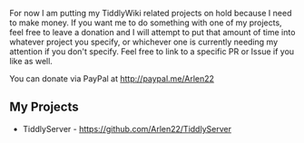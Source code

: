 For now I am putting my TiddlyWiki related projects on hold because I need to make money. If you want me to do something with one of my projects, feel free to leave a donation and I will attempt to put that amount of time into whatever project you specify, or whichever one is currently needing my attention if you don't specify. Feel free to link to a specific PR or Issue if you like as well. 

You can donate via PayPal at http://paypal.me/Arlen22

## My Projects

- TiddlyServer - https://github.com/Arlen22/TiddlyServer
